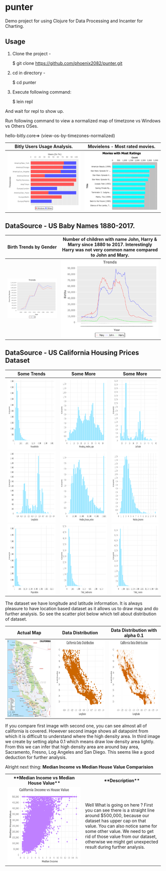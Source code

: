 # punter

Demo project for using Clojure for Data Processing and Incanter for Charting.

## Usage


 1. Clone the project - 
     
     $ git clone https://github.com/phoenix2082/punter.git
 
 2. cd in directory - 
    
     $ cd punter
 
 3. Execute following command:
    
    $ lein repl
 
 And wait for repl to show up.
 
 Run following command to view a normalized map of timetzone vs Windows vs Others OSes.
 
 hello-bitly.core=> (view-os-by-timezones-normalized)
 

| **Bitly Users Usage Analysis.** | **Movielens - Most rated movies.** |
| ------------------------------ | --------------------------------  |
|  ![alt "Data: Bitly Usage by Timezone for Windows vs Other Operating Systems"](https://github.com/phoenix2082/punter/blob/master/images/tzvsos.png) | ![alt "Data: Movieslens Movies Most Rated Movies"](https://github.com/phoenix2082/punter/blob/master/images/top10.png) |


## DataSource - US Baby Names 1880-2017.

| Birth Trends by Gender | **Number of children with name John, Harry & Marry since 1880 to 2017. Interestingly Harry was not very common name compared to John and Mary.** |
|----------------------- | ------------------- |
| ![alt "Data: United States Baby Names"](https://github.com/phoenix2082/punter/blob/master/images/birth-trends.png) | ![alt "Data: People with name Harry, John & Mary"](https://github.com/phoenix2082/punter/blob/master/images/harry-john-mary.png) |


## DataSource - US California Housing Prices Dataset

| Some Trends   | Some More     | Some More     |
| ------------- | ------------- | ------------- |
| <a href="url"><img src="https://github.com/phoenix2082/punter/blob/master/images/housing/histograms/Households.png" align="left" height="230" width="230"/> |  <a href="url"><img src="https://github.com/phoenix2082/punter/blob/master/images/housing/histograms/Housing_median_age.png" align="left" height="230" width="230"/> | <a href="url"><img src="https://github.com/phoenix2082/punter/blob/master/images/housing/histograms/Latitude.png" align="left" height="230" width="230"/> |
| <a href="url"><img src="https://github.com/phoenix2082/punter/blob/master/images/housing/histograms/Longitude.png" align="left" height="230" width="230"/> | <a href="url"><img src="https://github.com/phoenix2082/punter/blob/master/images/housing/histograms/Median_house_value.png" align="left" height="230" width="230"/> | <a href="url"><img src="https://github.com/phoenix2082/punter/blob/master/images/housing/histograms/Median_income.png" align="left" height="230" width="230"/>  |
| <a href="url"><img src="https://github.com/phoenix2082/punter/blob/master/images/housing/histograms/Population.png" align="left" height="230" width="230"/>   |  <a href="url"><img src="https://github.com/phoenix2082/punter/blob/master/images/housing/histograms/Total_bedrooms.png" align="left" height="230" width="230"/>  | <a href="url"><img src="https://github.com/phoenix2082/punter/blob/master/images/housing/histograms/Total_rooms.png" align="left" height="230" width="230"/> |


The dataset we have longitude and latitude information. It is always pleasure to have location based dataset as it allows us to draw map and do further analysis. So see the scatter plot below which tell about distribution of dataset.

| Actual Map | Data Distribution | Data Distribution with alpha 0.1 |
| ---------- | ----------------- | -------------------------------- |
| <a href="url"><img src="https://github.com/phoenix2082/punter/blob/master/images/housing/locationmap/california-map.jpg" align="left" height="250" width="250"/>  | <a href="url"><img src="https://github.com/phoenix2082/punter/blob/master/images/housing/locationmap/california-orange.png" align="left" height="250" width="250"/>  | <a href="url"><img src="https://github.com/phoenix2082/punter/blob/master/images/housing/locationmap/california-orange-alpha-01.png" align="left" height="250" width="250"/>  |
 
 If you compare first image with second one, you can see almost all of california is covered. However second image shows all datapoint from which it is difficult to understand where the high density area. In third image we create by setting alpha 0.1 which means draw low density area lightly. From this we can infer that high density area are around bay area, Sacramento, Fresno, Log Angeles and San Diego. This seems like a good deduction for further analysis.

Alright next thing: **Median Income vs Median House Value Comparision**

<table>
  <tr>
   <th> **Median Income vs Median House Value** </th>
   <th> **Description** </th>
  </tr>
  <tr> 
   <td width="50%" align="center"> 
       <img src="https://github.com/phoenix2082/punter/blob/master/images/housing/median-income-vs-median-house-value.png" 
            align="left" height="250" width="250"/> 
   </td>
   <td width="50%"> 
    Well What is going on here ? First you can see there is a straight line around $500,000, because our dataset has upper cap on that value. You can also notice same for some other value. We need to get rid of those value from our dataset, otherwise we might get unexpected result during further analysis. 
   </td>
  </tr>
 </table>
 
